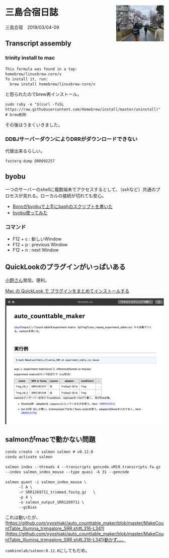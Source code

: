 # 三島合宿日誌 <img src='img/IMG_0581.jpg'  width="30%" align="right">

三島合宿　2019/03/04-09



## Transcript assembly

### trinity install to mac

```
This formula was found in a tap:
homebrew/linuxbrew-core/v
To install it, run:
  brew install homebrew/linuxbrew-core/v
```

と怒られたのでbrew再インストール。

```
sudo ruby -e "$(curl -fsSL https://raw.githubusercontent.com/Homebrew/install/master/uninstall)" # brew削除
```

その後はうまくいきました。

### DDBJサーバーダウンによりDRRがダウンロードできない

代替出来るらしい。

```
fasterq-dump DRR092257
```

## byobu

一つのサーバーのshellに複数端末でアクセスするとして、（sshなど）共通のプロセスが見れる。ローカルの接続が切れても安心。

- [Bonoがbyobuで上手にbashのスクリプトを書いた](https://bonohu.wordpress.com/2018/01/03/bono-byobu-bash/)
- [byobu使ってみた](https://bonohu.wordpress.com/2015/08/06/byobu/)

### コマンド

- F12 + c : 新しいWindow
- F12 + p : previous Window
- F12 + n : next Window

## QuickLookのプラグインがいっぱいある

[小野さん](https://github.com/hiromasaono)発信。便利。

[Mac の QuickLook で プラグインをまとめてインストールする](https://qiita.com/exabugs/items/9a392077c492ed97950d)

![img](img/preview_md.png)

## salmonがmacで動かない問題

```
conda create -n salmon salmon # v0.12.0
conda activate salmon

salmon index --threads 4 --transcripts gencode.vM19.transcripts.fa.gz --index salmon_index_mouse --type quasi -k 31 --gencode

salmon quant -i salmon_index_mouse \
      -l A \
      -r SRR1269711_trimmed.fastq.gz   \
      -p 4 \
      -o salmon_output_SRR1269711 \
      --gcBias
```

これは動いたが、[https://github.com/yyoshiaki/auto_counttable_maker/blob/master/MakeCountTable_Illumina_trimgalore_SRR.sh#L316-L341](https://github.com/yyoshiaki/auto_counttable_maker/blob/master/MakeCountTable_Illumina_trimgalore_SRR.sh#L316-L341)動かず。。。

`combinelab/salmon:0.12.0`にしてもだめ。

